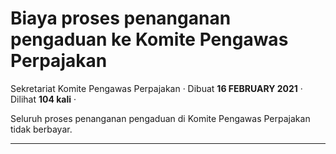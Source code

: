 Biaya proses penanganan pengaduan ke Komite Pengawas Perpajakan
===============================================================

Sekretariat Komite Pengawas Perpajakan · Dibuat **16 FEBRUARY 2021** · Dilihat **104 kali** ·

Seluruh proses penanganan pengaduan di Komite Pengawas Perpajakan tidak berbayar.

  

  
  
  

* * *
